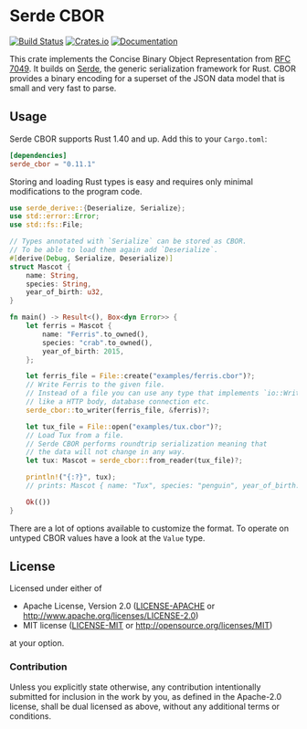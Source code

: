 # Serde CBOR
[![Build Status](https://travis-ci.org/pyfisch/cbor.svg?branch=master)](https://travis-ci.org/pyfisch/cbor)
[![Crates.io](https://img.shields.io/crates/v/serde_cbor.svg)](https://crates.io/crates/serde_cbor)
[![Documentation](https://docs.rs/serde_cbor/badge.svg)](https://docs.rs/serde_cbor)

This crate implements the Concise Binary Object Representation from [RFC 7049].
It builds on [Serde], the generic serialization framework for Rust.
CBOR provides a binary encoding for a superset
of the JSON data model that is small and very fast to parse.

[RFC 7049]: https://tools.ietf.org/html/rfc7049
[Serde]: https://github.com/serde-rs/serde

## Usage

Serde CBOR supports Rust 1.40 and up. Add this to your `Cargo.toml`:
```toml
[dependencies]
serde_cbor = "0.11.1"
```

Storing and loading Rust types is easy and requires only
minimal modifications to the program code.

```rust
use serde_derive::{Deserialize, Serialize};
use std::error::Error;
use std::fs::File;

// Types annotated with `Serialize` can be stored as CBOR.
// To be able to load them again add `Deserialize`.
#[derive(Debug, Serialize, Deserialize)]
struct Mascot {
    name: String,
    species: String,
    year_of_birth: u32,
}

fn main() -> Result<(), Box<dyn Error>> {
    let ferris = Mascot {
        name: "Ferris".to_owned(),
        species: "crab".to_owned(),
        year_of_birth: 2015,
    };

    let ferris_file = File::create("examples/ferris.cbor")?;
    // Write Ferris to the given file.
    // Instead of a file you can use any type that implements `io::Write`
    // like a HTTP body, database connection etc.
    serde_cbor::to_writer(ferris_file, &ferris)?;

    let tux_file = File::open("examples/tux.cbor")?;
    // Load Tux from a file.
    // Serde CBOR performs roundtrip serialization meaning that
    // the data will not change in any way.
    let tux: Mascot = serde_cbor::from_reader(tux_file)?;

    println!("{:?}", tux);
    // prints: Mascot { name: "Tux", species: "penguin", year_of_birth: 1996 }

    Ok(())
}
```

There are a lot of options available to customize the format.
To operate on untyped CBOR values have a look at the `Value` type.

## License
Licensed under either of

 * Apache License, Version 2.0 ([LICENSE-APACHE](LICENSE-APACHE) or http://www.apache.org/licenses/LICENSE-2.0)
 * MIT license ([LICENSE-MIT](LICENSE-MIT) or http://opensource.org/licenses/MIT)

at your option.

### Contribution
Unless you explicitly state otherwise, any contribution intentionally submitted
for inclusion in the work by you, as defined in the Apache-2.0 license, shall be dual licensed as above, without any
additional terms or conditions.
